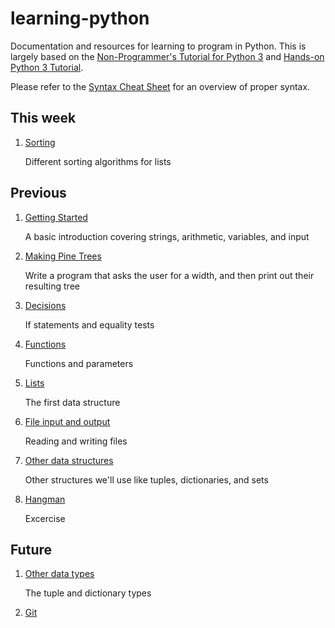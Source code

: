 # learning-python

Documentation and resources for learning to program in Python. This is largely based on the [Non-Programmer's Tutorial for Python 3](https://en.wikibooks.org/wiki/Non-Programmer%27s_Tutorial_for_Python_3) and [Hands-on Python 3 Tutorial](http://anh.cs.luc.edu/python/hands-on/3.1/handsonHtml/index.html).

Please refer to the [Syntax Cheat Sheet](./Syntax.md) for an overview of proper syntax.

## This week

1. [Sorting](./2019-11-20/Sorting.md)

    Different sorting algorithms for lists

## Previous

1. [Getting Started](./2019-09-09/GettingStarted.md)

    A basic introduction covering strings, arithmetic, variables, and input

1. [Making Pine Trees](./2019-09-16/PineTrees.md)

    Write a program that asks the user for a width, and then print out their resulting tree

1. [Decisions](./2019-09-23/Decisions.md)

    If statements and equality tests

1. [Functions](./2019-09-23/Functions.md)

    Functions and parameters

1. [Lists](./2019-09-30/Lists.md)

    The first data structure

1. [File input and output](./2019-11-04/FileIO.md)

    Reading and writing files

1. [Other data structures](./2019-11-04/DataTypes.md)

    Other structures we'll use like tuples, dictionaries, and sets

1. [Hangman](./2019-11-04/Hangman.md)

    Excercise

## Future

1. [Other data types](./2019-10-07/DataTypes.md)

    The tuple and dictionary types

1. [Git](./Git.md)
